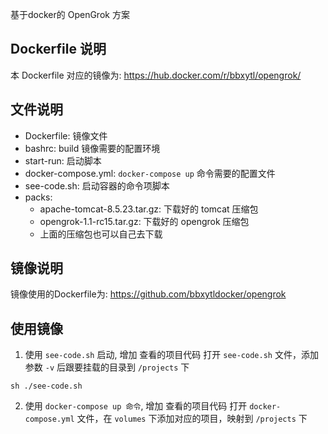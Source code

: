 基于docker的 OpenGrok 方案

## Dockerfile 说明
本 Dockerfile 对应的镜像为: https://hub.docker.com/r/bbxytl/opengrok/

## 文件说明
- Dockerfile: 镜像文件
- bashrc: build 镜像需要的配置环境
- start-run: 启动脚本
- docker-compose.yml: `docker-compose up` 命令需要的配置文件
- see-code.sh: 启动容器的命令项脚本
- packs:
	- apache-tomcat-8.5.23.tar.gz: 下载好的 tomcat 压缩包
	- opengrok-1.1-rc15.tar.gz: 下载好的 opengrok 压缩包
	- 上面的压缩包也可以自己去下载

## 镜像说明
镜像使用的Dockerfile为: https://github.com/bbxytldocker/opengrok

## 使用镜像
1. 使用 `see-code.sh` 启动, 增加 查看的项目代码
打开 `see-code.sh` 文件，添加参数 `-v` 后跟要挂载的目录到 `/projects` 下
```
sh ./see-code.sh
```

2. 使用 `docker-compose up 命令`, 增加 查看的项目代码
打开 `docker-compose.yml` 文件，在 `volumes` 下添加对应的项目，映射到 `/projects` 下


